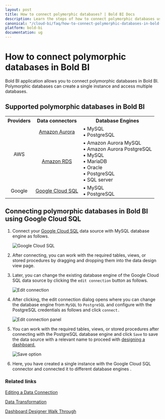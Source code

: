 ```yaml
---
layout: post
title: How to connect polymorphic databases? | Bold BI Docs
description: Learn the steps of how to connect polymorphic databases using Google Cloud SQL in Embedded Bold BI's Web designer to create & embed powerful dashboards.
canonical: "/cloud-bi/faq/how-to-connect-polymorphic-databases-in-bold-bi/"
platform: bold-bi
documentation: ug
---
```


# How to connect polymorphic databases in Bold BI

Bold BI application allows you to connect polymorphic databases in Bold BI. Polymorphic databases can create a single instance and access multiple databases.

## Supported polymorphic databases in Bold BI

<style>
td {
  text-align: center;
}
#alignList {
  text-align: left;
}
</style>

<table>
<th>
Providers
</th>
<th>
Data connectors
</th>
<th>
Database Engines
</th>
<tr>
<td rowspan="2">AWS</td>
<td><a href="https://help.boldbi.com/embedded-bi/working-with-data-source/data-connectors/amazon-aurora/">Amazon Aurora</td>
<td id="alignList">
•	MySQL <br />
•	PostgreSQL
</td>
</tr>
<tr>
<td><a href="https://help.boldbi.com/embedded-bi/working-with-data-source/data-connectors/amazon-rds/">Amazon RDS</td>
<td id="alignList">
•	Amazon Aurora MySQL <br />
•	Amazon Aurora PostgreSQL <br />
•	MySQL <br />
•	MariaDB <br />
•	Oracle <br />
•	PostgreSQL <br />
•	SQL server
</td>
</tr>
<tr>
<td>Google</td>
<td><a href="https://help.boldbi.com/embedded-bi/working-with-data-source/data-connectors/google-cloud-sql/">Google Cloud SQL</td>
<td id="alignList">
•	MySQL <br />
•	PostgreSQL
</td>
</tr>
</table>

## Connecting polymorphic databases in Bold BI using Google Cloud SQL

1.	Connect your [Google Cloud SQL](https://help.boldbi.com/embedded-bi/working-with-data-source/data-connectors/google-cloud-sql/) data source with MySQL database engine as follows.
   
	![Google Cloud SQL](/bold-bi-docs/static/assets/embedded/faq/images/cloud-mysql.png#max-width=60%)
	
2.	After connecting, you can work with the required tables, views, or stored procedures by dragging and dropping them into the data design view page.

3.	Later, you can change the existing database engine of the Google Cloud SQL data source by clicking the `edit connection` button as follows.

    ![Edit connection](/bold-bi-docs/static/assets/embedded/faq/images/edit-connection.png#max-width=100%)
	
4.	After clicking, the edit connection dialog opens where you can change the database engine from `MySQL` to `PostgreSQL` and configure with the PostgreSQL credentials as follows and click `connect.`

    ![Edit connection panel](/bold-bi-docs/static/assets/embedded/faq/images/edit-connection-panel.png#max-width=60%)
	
5.	You can work with the required tables, views, or stored procedures after connecting with the PostgreSQL database engine and click `Save` to save the data source with a relevant name to proceed with [designing a dashboard.](https://help.boldbi.com/embedded-bi/working-with-dashboards/)

    ![Save option](/bold-bi-docs/static/assets/embedded/faq/images/save-google-cloud.png#max-width=100%)
	
6.	Here, you have created a single instance with the Google Cloud SQL connector and connected it to different database engines .

### Related links

[Editing a Data Connection](https://help.boldbi.com/embedded-bi/working-with-data-source/editing-a-data-connection/)

[Data Transformation](https://help.boldbi.com/embedded-bi/working-with-data-source/transforming-data/)

[Dashboard Designer Walk Through](https://help.boldbi.com/embedded-bi/getting-started/quick-start/)
